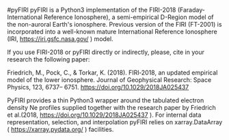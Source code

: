 #pyFIRI
pyFIRI is a Python3 implementation of the FIRI-2018 (Faraday‐International
Reference Ionosphere), a semi-empirical D-Region model of the non-auroral 
Earth's ionosphere. Previous version of the FIRI (FT-2001) is incorporated
into a well-known mature International Reference Ionosphere (IRI, https://iri.gsfc.nasa.gov/ ) 
model.

If you use FIRI-2018 or pyFIRI directly or indirectly, please, cite in your research
the following paper:

Friedrich, M., Pock, C., & Torkar, K. (2018). FIRI‐2018, an updated empirical model 
of the lower ionosphere. Journal of Geophysical Research: Space Physics, 123, 6737– 6751. 
https://doi.org/10.1029/2018JA025437

PyFIRI provides a thin Python3 wrapper around the tabulated electron density Ne profiles supplied 
together with the research paper by Friedrich et al.(2018, https://doi.org/10.1029/2018JA025437 ). 
For internal data representation, selection, and interpolation pyFIRI relies on xarray.DataArray 
( https://xarray.pydata.org/ ) facilities.

